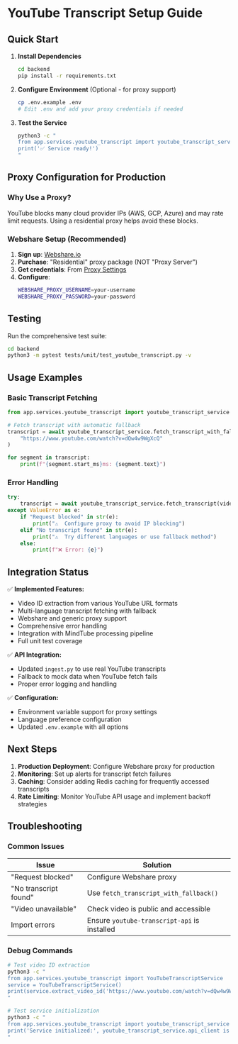 # YouTube Transcript Setup Guide

## Quick Start

1. **Install Dependencies**
   ```bash
   cd backend
   pip install -r requirements.txt
   ```

2. **Configure Environment** (Optional - for proxy support)
   ```bash
   cp .env.example .env
   # Edit .env and add your proxy credentials if needed
   ```

3. **Test the Service**
   ```bash
   python3 -c "
   from app.services.youtube_transcript import youtube_transcript_service
   print('✅ Service ready!')
   "
   ```

## Proxy Configuration for Production

### Why Use a Proxy?

YouTube blocks many cloud provider IPs (AWS, GCP, Azure) and may rate limit requests. Using a residential proxy helps avoid these blocks.

### Webshare Setup (Recommended)

1. **Sign up**: [Webshare.io](https://www.webshare.io/?referral_code=w0xno53eb50g)
2. **Purchase**: "Residential" proxy package (NOT "Proxy Server")
3. **Get credentials**: From [Proxy Settings](https://dashboard.webshare.io/proxy/settings)
4. **Configure**:
   ```bash
   WEBSHARE_PROXY_USERNAME=your-username
   WEBSHARE_PROXY_PASSWORD=your-password
   ```

## Testing

Run the comprehensive test suite:

```bash
cd backend
python3 -m pytest tests/unit/test_youtube_transcript.py -v
```

## Usage Examples

### Basic Transcript Fetching

```python
from app.services.youtube_transcript import youtube_transcript_service

# Fetch transcript with automatic fallback
transcript = await youtube_transcript_service.fetch_transcript_with_fallback(
    "https://www.youtube.com/watch?v=dQw4w9WgXcQ"
)

for segment in transcript:
    print(f"{segment.start_ms}ms: {segment.text}")
```

### Error Handling

```python
try:
    transcript = await youtube_transcript_service.fetch_transcript(video_url)
except ValueError as e:
    if "Request blocked" in str(e):
        print("⚠️  Configure proxy to avoid IP blocking")
    elif "No transcript found" in str(e):
        print("⚠️  Try different languages or use fallback method")
    else:
        print(f"❌ Error: {e}")
```

## Integration Status

✅ **Implemented Features:**
- Video ID extraction from various YouTube URL formats
- Multi-language transcript fetching with fallback
- Webshare and generic proxy support
- Comprehensive error handling
- Integration with MindTube processing pipeline
- Full unit test coverage

✅ **API Integration:**
- Updated `ingest.py` to use real YouTube transcripts
- Fallback to mock data when YouTube fetch fails
- Proper error logging and handling

✅ **Configuration:**
- Environment variable support for proxy settings
- Language preference configuration
- Updated `.env.example` with all options

## Next Steps

1. **Production Deployment**: Configure Webshare proxy for production
2. **Monitoring**: Set up alerts for transcript fetch failures
3. **Caching**: Consider adding Redis caching for frequently accessed transcripts
4. **Rate Limiting**: Monitor YouTube API usage and implement backoff strategies

## Troubleshooting

### Common Issues

| Issue | Solution |
|-------|----------|
| "Request blocked" | Configure Webshare proxy |
| "No transcript found" | Use `fetch_transcript_with_fallback()` |
| "Video unavailable" | Check video is public and accessible |
| Import errors | Ensure `youtube-transcript-api` is installed |

### Debug Commands

```bash
# Test video ID extraction
python3 -c "
from app.services.youtube_transcript import YouTubeTranscriptService
service = YouTubeTranscriptService()
print(service.extract_video_id('https://www.youtube.com/watch?v=dQw4w9WgXcQ'))
"

# Test service initialization
python3 -c "
from app.services.youtube_transcript import youtube_transcript_service
print('Service initialized:', youtube_transcript_service.api_client is not None)
"
```